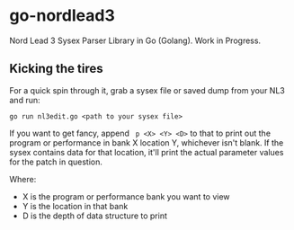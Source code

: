 # go-nordlead3
Nord Lead 3 Sysex Parser Library in Go (Golang). Work in Progress.

## Kicking the tires

For a quick spin through it, grab a sysex file or saved dump from your NL3 and run:

`go run nl3edit.go <path to your sysex file>`

If you want to get fancy, append ` p <X> <Y> <D>` to that to print out the program or performance in bank X location Y, whichever isn't blank. If the sysex contains data for that location, it'll print the actual parameter values for the patch in question.

Where:
* X is the program or performance bank you want to view
* Y is the location in that bank
* D is the depth of data structure to print

